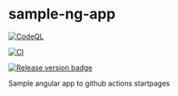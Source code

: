 # sample-ng-app

[![CodeQL](https://github.com/pcoloc/sample-ng-app/actions/workflows/codeql-analisys.yml/badge.svg?branch=main)](https://github.com/pcoloc/sample-ng-app/actions/workflows/codeql-analisys.yml)

[![CI](https://github.com/pcoloc/sample-ng-app/actions/workflows/main.yml/badge.svg?branch=main)](https://github.com/pcoloc/sample-ng-app/actions/workflows/main.yml)

<a href="https://github.com/pcoloc/sample-ng-app/releases">
    <img src="https://img.shields.io/github/v/release/pcoloc/sample-ng-app.svg?logo=github" alt="Release version badge">
  </a>

Sample angular app to github actions startpages
